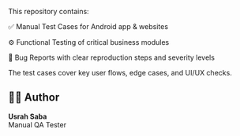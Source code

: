 This repository contains:

✅ Manual Test Cases for  Android app & websites

⚙️ Functional Testing of critical business modules

🐞 Bug Reports with clear reproduction steps and severity levels

The test cases cover key user flows, edge cases, and UI/UX checks.

## 👩‍💻 Author

**Usrah Saba**  
Manual QA Tester
